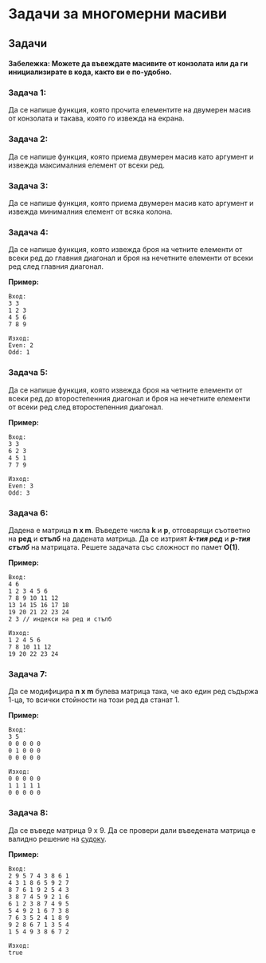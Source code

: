 <h1> Задачи за многомерни масиви</h1>

## Задачи

#### Забележка: Можете да въвеждате масивите от конзолата или да ги инициализирате в кода, както ви е по-удобно.

### Задача 1:
Да се напише функция, която прочита елементите на двумерен масив от конзолата и такава, която го извежда на екрана.

### Задача 2:
Да се напише функция, която приема двумерен масив като аргумент и извежда максималния елемент от всеки ред.

### Задача 3:
Да се напише функция, която приема двумерен масив като аргумент и извежда минималния елемент от всяка колона.

### Задача 4:
Да се напише функция, която извежда броя на четните елементи от всеки ред до главния диагонал и броя на нечетните елементи от всеки ред след главния диагонал.

**Пример:**
```
Вход:
3 3
1 2 3
4 5 6
7 8 9

Изход:
Even: 2
Odd: 1
```

### Задача 5:
Да се напише функция, която извежда броя на четните елементи от всеки ред до второстепенния диагонал и броя на нечетните елементи от всеки ред след второстепенния диагонал.

**Пример:**
```
Вход:
3 3
6 2 3
4 5 1
7 7 9

Изход:
Even: 3
Odd: 3
```

### Задача 6:
Дадена е матрица **n x m**. Въведете числа **k** и **p**, отговарящи съответно на **ред** и **стълб** на дадената матрица. Да се изтрият ***k-тия ред*** и ***p-тия стълб*** на матрицата. Решете задачата със сложност по памет **О(1)**.

**Пример:**
```
Вход:
4 6
1 2 3 4 5 6
7 8 9 10 11 12
13 14 15 16 17 18
19 20 21 22 23 24
2 3 // индекси на ред и стълб

Изход:
1 2 4 5 6
7 8 10 11 12
19 20 22 23 24
```

### Задача 7:
Да се модифицира **n x m** булева матрица така, че ако един ред съдържа 1-ца, то всички стойности на този ред да станат 1.

**Пример:**
```
Вход:
3 5
0 0 0 0 0
0 1 0 0 0
0 0 0 0 0

Изход:
0 0 0 0 0
1 1 1 1 1
0 0 0 0 0
```

### Задача 8:
Да се въведе матрица 9 х 9. Да се провери дали въведената матрица е валидно решение на [судоку](https://sudoku.com/how-to-play/sudoku-rules-for-complete-beginners/).

**Пример:**
```
Вход:
2 9 5 7 4 3 8 6 1
4 3 1 8 6 5 9 2 7
8 7 6 1 9 2 5 4 3
3 8 7 4 5 9 2 1 6 
6 1 2 3 8 7 4 9 5
5 4 9 2 1 6 7 3 8
7 6 3 5 2 4 1 8 9
9 2 8 6 7 1 3 5 4
1 5 4 9 3 8 6 7 2

Изход:
true
```
